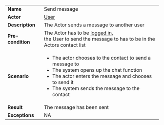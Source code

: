 <table>
    <tr>
        <td>
            <strong>Name</strong>
        </td>
        <td>
            Send message
        </td>
    </tr>
    <tr>
        <td>
            <strong>Actor</strong>
        </td>
        <td>
            <a href="../user.md"> User </a>
        </td>
    </tr>
    <tr>
        <td>
            <strong>Description</strong>            
        </td>
        <td>
            The Actor sends a message to another user
        </td>
    </tr>
    <tr>
        <td>
            <strong>Pre-condition</strong>
        </td>
        <td>
            The Actor has to be <a href="login.md"> logged in</a>, <br/> 
            the User to send the message to has to be in the Actors contact list 
        </td>
    </tr>
    <tr>
        <td>
            <strong>Scenario</strong>
        </td>
        <td>
            <ul>
                <li>
                    The actor chooses to the contact to send a message to
                </li>
                <li>
                    The system opens up the chat function
                </li>
                <li>
                    The actor enters the message and chooses to send it
                </li>
                <li>
                    The system sends the message to the contact
                </li>
            </ul>
        </td>
    </tr>
    <tr>
        <td>
            <strong>Result</strong>
        </td>
        <td>
            The message has been sent
        </td>
    </tr>
    <tr>
        <td>
            <strong>Exceptions</strong>
        </td>
        <td>
            NA
        </td>
    </tr>      
</table>
